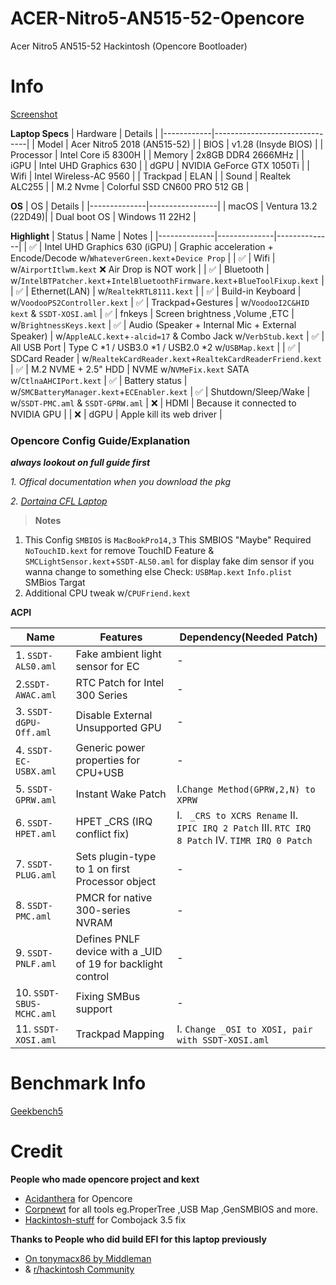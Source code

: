 # ACER-Nitro5-AN515-52-Opencore
Acer Nitro5 AN515-52 Hackintosh (Opencore Bootloader)

# Info
[Screenshot](/Docs/about1.png)

**Laptop Specs**
| Hardware | Details |
|------------|-------------------------------|
| Model | Acer Nitro5 2018 (AN515-52) |
| BIOS | v1.28 (Insyde BIOS) |
| Processor | Intel Core i5 8300H |
| Memory | 2x8GB DDR4 2666MHz |
| iGPU | Intel UHD Graphics 630 |
| dGPU | NVIDIA GeForce GTX 1050Ti |
| Wifi | Intel Wireless-AC 9560 |
| Trackpad | ELAN |
| Sound | Realtek ALC255 |
| M.2 Nvme | Colorful SSD CN600 PRO 512 GB |

**OS**
| OS | Details |
|--------------|-----------------|
| macOS | Ventura 13.2 (22D49)|
| Dual boot OS | Windows 11 22H2 |

**Highlight**
| Status | Name | Notes | 
|--------------|--------------|--------------|
| ✅ | Intel UHD Graphics 630 (iGPU) | Graphic acceleration + Encode/Decode w/`WhateverGreen.kext`+`Device Prop` |
| ✅ | Wifi | w/`AirportItlwm.kext` ❌ Air Drop is NOT work |
| ✅ | Bluetooth | w/`IntelBTPatcher.kext`+`IntelBluetoothFirmware.kext`+`BlueToolFixup.kext` |
| ✅ | Ethernet(LAN) | w/`RealtekRTL8111.kext` |
| ✅ | Build-in Keyboard | w/`VoodooPS2Controller.kext`
| ✅ | Trackpad+Gestures | w/`VoodooI2C&HID kext` & `SSDT-XOSI.aml`
| ✅ | fnkeys | Screen brightness ,Volume ,ETC | w/`BrightnessKeys.kext`
| ✅ | Audio (Speaker + Internal Mic + External Speaker) | w/`AppleALC.kext`+`-alcid=17` & Combo Jack w/`VerbStub.kext`
| ✅ | All USB Port | Type C *1 / USB3.0 *1 / USB2.0 *2 w/`USBMap.kext` |
| ✅ | SDCard Reader | w/`RealtekCardReader.kext`+`RealtekCardReaderFriend.kext`
| ✅ | M.2 NVME + 2.5" HDD | NVME w/`NVMeFix.kext` SATA w/`CtlnaAHCIPort.kext`
| ✅ | Battery status | w/`SMCBatteryManager.kext`+`ECEnabler.kext`
| ✅ | Shutdown/Sleep/Wake | w/`SSDT-PMC.aml` & `SSDT-GPRW.aml`
| ❌ | HDMI | Because it connected to NVIDIA GPU |
| ❌ | dGPU | Apple kill its web driver |

### Opencore Config Guide/Explanation
***always lookout on full guide first***

*1. Offical documentation when you download the pkg*

*2. [Dortaina CFL Laptop](https://dortania.github.io/OpenCore-Install-Guide/config-laptop.plist/coffee-lake.html#starting-point)*

>**Notes**
1. This Config `SMBIOS` is `MacBookPro14,3`
This SMBIOS "Maybe" Required `NoTouchID.kext` for remove TouchID Feature & `SMCLightSensor.kext`+`SSDT-ALS0.aml` for display fake dim sensor
if you wanna change to something else Check: `USBMap.kext` `Info.plist` SMBios Targat
2. Additional CPU tweak w/`CPUFriend.kext`

**ACPI**

| Name | Features | Dependency(Needed Patch) |
|--------------|--------------|----------------------------|
| 1. `SSDT-ALS0.aml` | Fake ambient light sensor for EC | - |
| 2.`SSDT-AWAC.aml` | RTC Patch for Intel 300 Series | - |
| 3. `SSDT-dGPU-Off.aml` | Disable External Unsupported GPU | - |
| 4. `SSDT-EC-USBX.aml` | Generic power properties for CPU+USB | - |
| 5. `SSDT-GPRW.aml` | Instant Wake Patch | I.`Change Method(GPRW,2,N) to XPRW`| - |
| 6. `SSDT-HPET.aml` | HPET _CRS (IRQ conflict fix) | I. ` _CRS to XCRS Rename` II. `IPIC IRQ 2 Patch` III. `RTC IRQ 8 Patch` IV. `TIMR IRQ 0 Patch`|
| 7. `SSDT-PLUG.aml` | Sets plugin-type to 1 on first Processor object | -|
| 8. `SSDT-PMC.aml` | PMCR for native 300-series NVRAM |-|
| 9. `SSDT-PNLF.aml` | Defines PNLF device with a _UID of 19 for backlight control |-|
| 10. `SSDT-SBUS-MCHC.aml` | Fixing SMBus support |-|
| 11. `SSDT-XOSI.aml` | Trackpad Mapping | I. `Change _OSI to XOSI, pair with SSDT-XOSI.aml`|

# Benchmark Info
[Geekbench5](/Docs/Geekbench5TEMP.png)

# Credit
**People who made opencore project and kext**
- [Acidanthera](https://github.com/acidanthera/) for Opencore
- [Corpnewt](https://github.com/corpnewt) for all tools eg.ProperTree ,USB Map ,GenSMBIOS and more.
- [Hackintosh-stuff](https://github.com/hackintosh-stuff/ComboJack) for Combojack 3.5 fix

**Thanks to People who did build EFI for this laptop previously**
- [On tonymacx86 by Middleman](https://www.tonymacx86.com/threads/guide-oc-monterey-acer-nitro-5-an515-52-core-i7-8750h-samsung-1tb-960-evo-pcie-nvme.319629/)
- & [r/hackintosh Community](https://www.reddit.com/r/hackintosh/)
